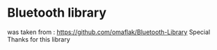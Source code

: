 

# Bluetooth library
was taken from :
https://github.com/omaflak/Bluetooth-Library
Special Thanks for this library
